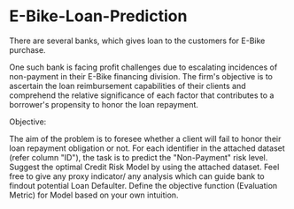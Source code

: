 # E-Bike-Loan-Prediction

There are several banks, which gives loan to the customers for E-Bike purchase.

One such bank is facing profit challenges due to escalating incidences of non-payment in their E-Bike financing division. The firm's objective is to ascertain the loan reimbursement capabilities of their clients and comprehend the relative significance of each factor that contributes to a borrower's propensity to honor the loan repayment.

Objective:

The aim of the problem is to foresee whether a client will fail to honor their loan repayment obligation or not. For each identifier in the attached dataset (refer column "ID"), the task is to predict the "Non-Payment" risk level. Suggest the optimal Credit Risk Model by using the attached dataset. Feel free to give any proxy indicator/ any analysis which can guide bank to findout potential Loan Defaulter. Define the objective function (Evaluation Metric) for Model based on your own intuition.
